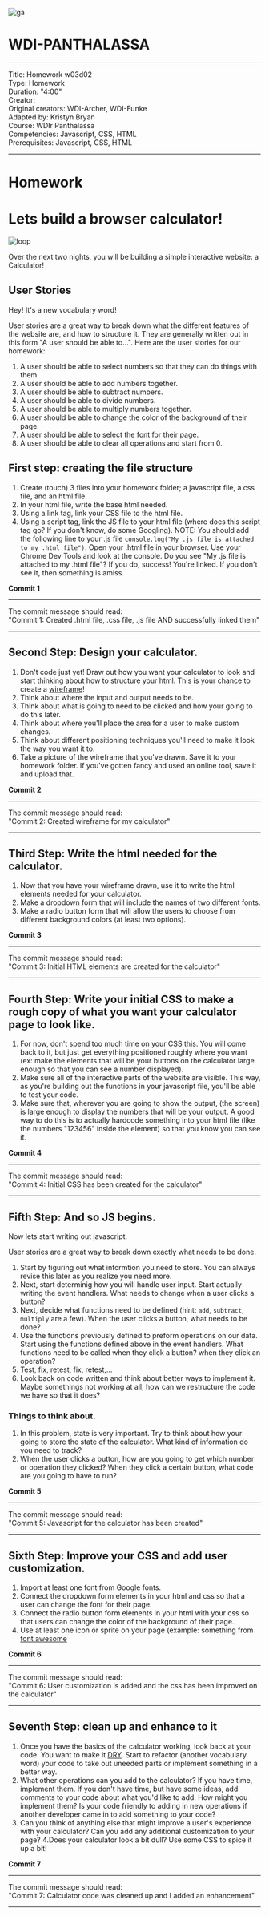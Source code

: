 ![ga](http://mobbook.generalassemb.ly/ga_cog.png)

# WDI-PANTHALASSA

---
Title: Homework w03d02 <br>
Type: Homework<br>
Duration: "4:00"<br>
Creator:<br>
    Original creators: WDI-Archer, WDI-Funke<br>
    Adapted by: Kristyn Bryan<br>
    Course: WDIr Panthalassa<br>
Competencies: Javascript, CSS, HTML<br>
Prerequisites: Javascript, CSS, HTML <br>

---

# Homework

# Lets build a browser calculator!
![loop](http://www.mememaker.net/static/images/memes/3861758.jpg)

Over the next two nights, you will be building a simple interactive website: a Calculator!

## User Stories

Hey! It's a new vocabulary word!

User stories are a great way to break down what the different features of the website are, and how to structure it. They are generally written out in this form "A user should be able to...". Here are the user stories for our homework:

1. A user should be able to select numbers so that they can do things with them.
2. A user should be able to add numbers together.
3. A user should be able to subtract numbers.
4. A user should be able to divide numbers.
5. A user should be able to multiply numbers together.
6. A user should be able to change the color of the background of their page.
7. A user should be able to select the font for their page.
8. A user should be able to clear all operations and start from 0. 

## First step: creating the file structure

1. Create (touch) 3 files into your homework folder; a javascript file, a css file, and an html file. 
2. In your html file, write the base html needed. 
3. Using a link tag, link your CSS file to the html file.
4. Using a script tag, link the JS file to your html file (where does this script tag go? If you don't know, do some Googling). NOTE: You should add the following line to your .js file `console.log("My .js file is attached to my .html file")`. Open your .html file in your browser. Use your Chrome Dev Tools and look at the console. Do you see "My .js file is attached to my .html file"? If you do, success! You're linked. If you don't see it, then something is amiss. 

**Commit 1** <br>
<hr>
The commit message should read: <br>
"Commit 1: Created .html file, .css file, .js file AND successfully linked them"
<hr>

## Second Step: Design your calculator.

1. Don't code just yet! Draw out how you want your calculator to look and start thinking about how to structure your html. This is your chance to create a [wireframe](http://www.creativebloq.com/web-design/jargon-wireframes-mockups-prototypes-51514898)!
2. Think about where the input and output needs to be. 
3. Think about what is going to need to be clicked and how your going to do this later.
4. Think about where you'll place the area for a user to make custom changes.
5. Think about different positioning techniques you'll need to make it look the way you want it to.
6. Take a picture of the wireframe that you've drawn. Save it to your homework folder. If you've gotten fancy and used an online tool, save it and upload that. 

**Commit 2** <br>
<hr>
The commit message should read: <br>
"Commit 2: Created wireframe for my calculator"
<hr>

## Third Step: Write the html needed for the calculator. 
1. Now that you have your wireframe drawn, use it to write the html elements needed for your calculator.
2. Make a dropdown form that will include the names of two different fonts.
3. Make a radio button form that will allow the users to choose from different background colors (at least two options).

**Commit 3** <br>
<hr>
The commit message should read: <br>
"Commit 3: Initial HTML elements are created for the calculator"
<hr>

## Fourth Step: Write your initial CSS to make a rough copy of what you want your calculator page to look like. 

1. For now, don't spend too much time on your CSS this. You will come back to it, but just get everything positioned roughly where you want (ex: make the elements that will be your buttons on the calculator large enough so that you can see a number displayed). 
2. Make sure all of the interactive parts of the website are visible. This way, as you're building out the functions in your javascript file, you'll be able to test your code. 
3. Make sure that, wherever you are going to show the output, (the screen) is large enough to display the numbers that will be your output. A good way to do this is to actually hardcode something into your html file (like the numbers "123456" inside the element) so that you know you can see it.

**Commit 4** <br>
<hr>
The commit message should read: <br>
"Commit 4: Initial CSS has been created for the calculator"
<hr>

## Fifth Step: And so JS begins.

Now lets start writing out javascript. 

User stories are a great way to break down exactly what needs to be done.
1. Start by figuring out what informtion you need to store. You can always revise this later as you realize you need more. 
2. Next, start determinig how you will handle user input. Start actually writing the event handlers. What needs to change when a user clicks a button?
3. Next, decide what functions need to be defined (hint: `add`, `subtract`, `multiply` are a few). When the user clicks a button, what needs to be done?
4. Use the functions previously defined to preform operations on our data. Start using the functions defined above in the event handlers. What functions need to be called when they click a button? when they click an operation?
5. Test, fix, retest, fix, retest,... 
6. Look back on code written and think about better ways to implement it. Maybe somethings not working at all, how can we restructure the code we have so that it does?

### Things to think about.

1. In this problem, state is very important. Try to think about how your going to store the state of the calculator. What kind of information do you need to track?
2. When the user clicks a button, how are you going to get which number or operation they clicked? When they click a certain button, what code are you going to have to run?

**Commit 5** <br>
<hr>
The commit message should read: <br>
"Commit 5: Javascript for the calculator has been created"
<hr>

## Sixth Step: Improve your CSS and add user customization.

1. Import at least one font from Google fonts.
2. Connect the dropdown form elements in your html and css so that a user can change the font for their page.
3. Connect the radio button form elements in your html with your css so that users can change the color of the background of their page.
4. Use at least one icon or sprite on your page (example: something from [font awesome](http://fontawesome.io/icons/)

**Commit 6** <br>
<hr>
The commit message should read: <br>
"Commit 6: User customization is added and the css has been improved on the calculator"
<hr>

## Seventh Step: clean up and enhance to it

1. Once you have the basics of the calculator working, look back at your code. You want to make it [DRY](https://en.wikipedia.org/wiki/Don%27t_repeat_yourself).  Start to refactor (another vocabulary word) your code to take out uneeded parts or implement something in a better way. 
2. What other operations can you add to the calculator? If you have time, implement them. If you don't have time, but have some ideas, add comments to your code about what you'd like to add. How might you implement them? Is your code friendly to adding in new operations if another developer came in to add something to your code?
3. Can you think of anything else that might improve a user's experience with your calculator? Can you add any additional customization to your page?
4.Does your calculator look a bit dull? Use some CSS to spice it up a bit!

**Commit 7** <br>
<hr>
The commit message should read: <br>
"Commit 7: Calculator code was cleaned up and I added an enhancement"
<hr>
